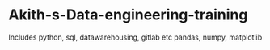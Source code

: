 # Akith-s-Data-engineering-training
Includes python, sql, datawarehousing, gitlab etc
pandas, numpy, matplotlib
